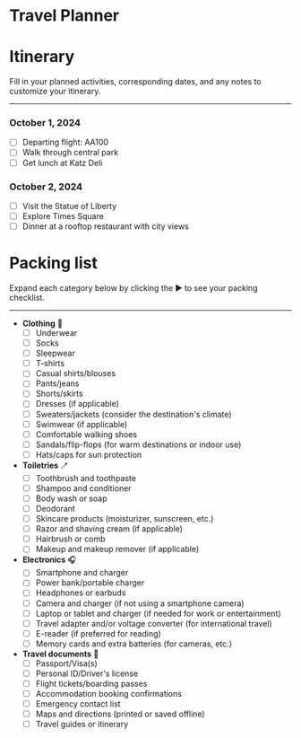 # Travel Planner

# Itinerary

Fill in your planned activities, corresponding dates, and any notes to customize your itinerary.

---

### October 1, 2024

- [ ]  Departing flight: AA100
- [ ]  Walk through central park
- [ ]  Get lunch at Katz Deli

### October 2, 2024

- [ ]  Visit the Statue of Liberty
- [ ]  Explore Times Square
- [ ]  Dinner at a rooftop restaurant with city views

# Packing list

Expand each category below by clicking the ▶ to see your packing checklist.

---

- **Clothing** 🧦
    - [ ]  Underwear
    - [ ]  Socks
    - [ ]  Sleepwear
    - [ ]  T-shirts
    - [ ]  Casual shirts/blouses
    - [ ]  Pants/jeans
    - [ ]  Shorts/skirts
    - [ ]  Dresses (if applicable)
    - [ ]  Sweaters/jackets (consider the destination's climate)
    - [ ]  Swimwear (if applicable)
    - [ ]  Comfortable walking shoes
    - [ ]  Sandals/flip-flops (for warm destinations or indoor use)
    - [ ]  Hats/caps for sun protection
- **Toiletries** 🪥
    - [ ]  Toothbrush and toothpaste
    - [ ]  Shampoo and conditioner
    - [ ]  Body wash or soap
    - [ ]  Deodorant
    - [ ]  Skincare products (moisturizer, sunscreen, etc.)
    - [ ]  Razor and shaving cream (if applicable)
    - [ ]  Hairbrush or comb
    - [ ]  Makeup and makeup remover (if applicable)
- **Electronics** 🎧
    - [ ]  Smartphone and charger
    - [ ]  Power bank/portable charger
    - [ ]  Headphones or earbuds
    - [ ]  Camera and charger (if not using a smartphone camera)
    - [ ]  Laptop or tablet and charger (if needed for work or entertainment)
    - [ ]  Travel adapter and/or voltage converter (for international travel)
    - [ ]  E-reader (if preferred for reading)
    - [ ]  Memory cards and extra batteries (for cameras, etc.)
- **Travel documents** 📄
    - [ ]  Passport/Visa(s)
    - [ ]  Personal ID/Driver's license
    - [ ]  Flight tickets/boarding passes
    - [ ]  Accommodation booking confirmations
    - [ ]  Emergency contact list
    - [ ]  Maps and directions (printed or saved offline)
    - [ ]  Travel guides or itinerary